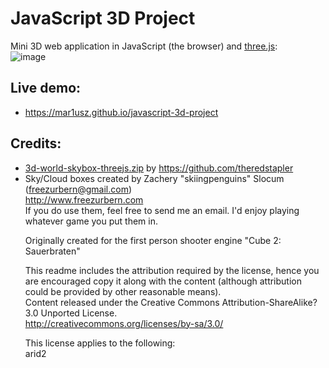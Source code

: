 # JavaScript 3D Project
Mini 3D web application in JavaScript (the browser) and [three.js](https://threejs.org):<br/>![image](https://user-images.githubusercontent.com/62397363/81668737-61a3cb00-9445-11ea-8255-e6a913a5f719.png)

## Live demo:
- https://mar1usz.github.io/javascript-3d-project

## Credits:
- [3d-world-skybox-threejs.zip](3d-world-skybox-threejs.zip?raw=true) by https://github.com/theredstapler
- Sky/Cloud boxes created by Zachery "skiingpenguins" Slocum<br/>(freezurbern@gmail.com)<br/>http://www.freezurbern.com<br/>If you do use them, feel free to send me an email. I'd enjoy playing whatever game you put them in.<p>Originally created for the first person shooter engine "Cube 2: Sauerbraten"<p/><p>This readme includes the attribution required by the license, hence you are encouraged copy it along with the content (although attribution could be provided by other reasonable means).<br/>Content released under the Creative Commons Attribution-ShareAlike? 3.0 Unported License.<br/>http://creativecommons.org/licenses/by-sa/3.0/<p/><p>This license applies to the following:<br/>arid2<p/>
